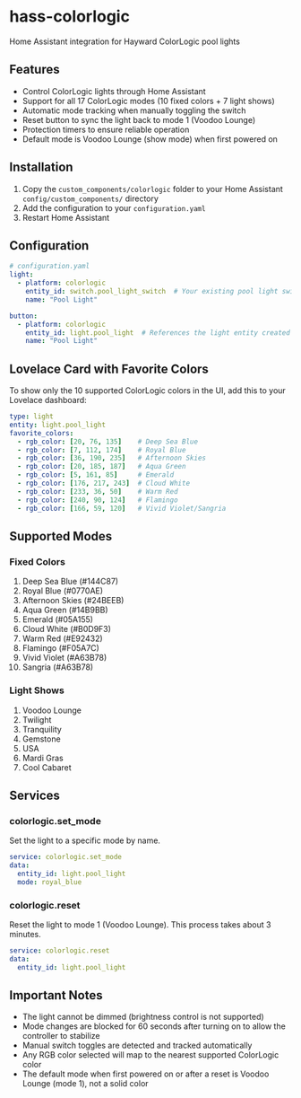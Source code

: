 # hass-colorlogic
Home Assistant integration for Hayward ColorLogic pool lights

## Features
- Control ColorLogic lights through Home Assistant
- Support for all 17 ColorLogic modes (10 fixed colors + 7 light shows)
- Automatic mode tracking when manually toggling the switch
- Reset button to sync the light back to mode 1 (Voodoo Lounge)
- Protection timers to ensure reliable operation
- Default mode is Voodoo Lounge (show mode) when first powered on

## Installation

1. Copy the `custom_components/colorlogic` folder to your Home Assistant `config/custom_components/` directory
2. Add the configuration to your `configuration.yaml`
3. Restart Home Assistant

## Configuration

```yaml
# configuration.yaml
light:
  - platform: colorlogic
    entity_id: switch.pool_light_switch  # Your existing pool light switch
    name: "Pool Light"

button:
  - platform: colorlogic
    entity_id: light.pool_light  # References the light entity created above
    name: "Pool Light"
```

## Lovelace Card with Favorite Colors

To show only the 10 supported ColorLogic colors in the UI, add this to your Lovelace dashboard:

```yaml
type: light
entity: light.pool_light
favorite_colors:
  - rgb_color: [20, 76, 135]    # Deep Sea Blue
  - rgb_color: [7, 112, 174]    # Royal Blue
  - rgb_color: [36, 190, 235]   # Afternoon Skies
  - rgb_color: [20, 185, 187]   # Aqua Green
  - rgb_color: [5, 161, 85]     # Emerald
  - rgb_color: [176, 217, 243]  # Cloud White
  - rgb_color: [233, 36, 50]    # Warm Red
  - rgb_color: [240, 90, 124]   # Flamingo
  - rgb_color: [166, 59, 120]   # Vivid Violet/Sangria
```

## Supported Modes

### Fixed Colors
1. Deep Sea Blue (#144C87)
2. Royal Blue (#0770AE)
3. Afternoon Skies (#24BEEB)
4. Aqua Green (#14B9BB)
5. Emerald (#05A155)
6. Cloud White (#B0D9F3)
7. Warm Red (#E92432)
8. Flamingo (#F05A7C)
9. Vivid Violet (#A63B78)
10. Sangria (#A63B78)

### Light Shows
1. Voodoo Lounge
2. Twilight
3. Tranquility
4. Gemstone
5. USA
6. Mardi Gras
7. Cool Cabaret

## Services

### colorlogic.set_mode
Set the light to a specific mode by name.

```yaml
service: colorlogic.set_mode
data:
  entity_id: light.pool_light
  mode: royal_blue
```

### colorlogic.reset
Reset the light to mode 1 (Voodoo Lounge). This process takes about 3 minutes.

```yaml
service: colorlogic.reset
data:
  entity_id: light.pool_light
```

## Important Notes

- The light cannot be dimmed (brightness control is not supported)
- Mode changes are blocked for 60 seconds after turning on to allow the controller to stabilize
- Manual switch toggles are detected and tracked automatically
- Any RGB color selected will map to the nearest supported ColorLogic color
- The default mode when first powered on or after a reset is Voodoo Lounge (mode 1), not a solid color